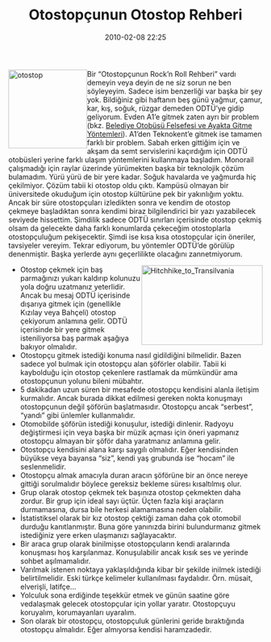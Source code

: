 ﻿---
layout: post
title: Otostop&#231;unun Otostop Rehberi
date: 2010-02-08 22:25
comments: true
categories: []
---
<p><img style="display: inline; margin-left: 0px; margin-right: 0px" title="otostop" alt="otostop" align="left" src="http://onurbaykal.com.tr/wp-content/uploads/2010/02/otostop.jpg" width="156" height="156" /> Bir “Otostopçunun Rock’n Roll Rehberi” vardı demeyin veya deyin de ne siz sorun ne ben söyleyeyim. Sadece isim benzerliği var başka bir şey yok. Bildiğiniz gibi haftanın beş günü yağmur, çamur, kar, kış, soğuk, rüzgar demeden ODTÜ’ye gidip geliyorum. Evden A1’e gitmek zaten ayrı bir problem (bkz. <a href="http://onurbaykal.com.tr/hayatsal/belediye-otobs-felsefesi-ve-ayakta-gitme-yntemleri/">Belediye Otobüsü Felsefesi ve Ayakta Gitme Yöntemleri</a>). A1’den Teknokent’e gitmek ise tamamen farklı bir problem. Sabah erken gittiğim için ve akşam da semt servislerini kaçırdığım için ODTÜ otobüsleri yerine farklı ulaşım yöntemlerini kullanmaya başladım. Monorail çalışmadığı için raylar üzerinde yürümekten başka bir teknolojik çözüm bulamadım. Yürü yürü de bir yere kadar. Soğuk havalarda ve yağmurda hiç çekilmiyor. Çözüm tabii ki otostop oldu çıktı. Kampüsü olmayan bir üniversitede okuduğum için otostop kültürüne pek bir yakınlığım yoktu. Ancak bir süre otostopçuları izledikten sonra ve kendim de otostop çekmeye başladıktan sonra kendimi biraz bilgilendirici bir yazı yazabilecek seviyede hissettim. Şimdilik sadece ODTÜ sınırları içerisinde otostop çekmiş olsam da gelecekte daha farklı konumlarda çekeceğim otostoplarla otostopçuluğum pekişecektir. Şimdi ise kısa kısa otostopçular için öneriler, tavsiyeler vereyim. Tekrar ediyorum, bu yöntemler ODTÜ’de görülüp denenmiştir. Başka yerlerde aynı geçerlilikte olacağını zannetmiyorum.</p>  <ul>   <li><img style="display: inline; margin-left: 0px; margin-right: 0px" title="Hitchhike_to_Transilvania" alt="Hitchhike_to_Transilvania" align="right" src="http://onurbaykal.com.tr/wp-content/uploads/2010/02/Hitchhike_to_Transilvania.jpg" width="240" height="158" /> Otostop çekmek için baş parmağınızı yukarı kaldırıp kolunuzu yola doğru uzatmanız yeterlidir. Ancak bu mesaj ODTÜ içerisinde dışarıya gitmek için (genellikle Kızılay veya Bahçeli) otostop çekiyorum anlamına gelir. ODTÜ içerisinde bir yere gitmek isteniliyorsa baş parmak aşağıya bakıyor olmalıdır.</li>    <li>Otostopçu gitmek istediği konuma nasıl gidildiğini bilmelidir. Bazen sadece yol bulmak için otostopçu alan şöförler olabilir. Tabii ki kaybolduğu için otostop çekenlere rastlamak da mümkündür ama otostopçunun yolunu bileni mübahtır.</li>    <li>5 dakikadan uzun süren bir mesafede otostopçu kendisini alanla iletişim kurmalıdır. Ancak burada dikkat edilmesi gereken nokta konuşmayı otostopçunun değil şöförün başlatmasıdır. Otostopçu ancak “serbest”, “yandı” gibi ünlemler kullanmalıdır.</li>    <li>Otomobilde şöförün istediği konuşulur, istediği dinlenir. Radyoyu değiştirmesi için veya başka bir müzik açması için öneri yapmanız otostopçu almayan bir şöför daha yaratmanız anlamına gelir.</li>    <li>Otostopçu kendisini alana karşı saygılı olmalıdır. Eğer kendisinden büyükse veya bayansa “siz”, kendi yaş grubunda ise “hocam” ile seslenmelidir.</li>    <li>Otostopçu almak amacıyla duran aracın şöförüne bir an önce nereye gittiği sorulmalıdır böylece gereksiz bekleme süresı kısaltılmış olur.</li>    <li>Grup olarak otostop çekmek tek başınıza otostop çekmekten daha zordur. Bir grup için ideal sayı üçtür. Üçten fazla kişi araçların durmamasına, dursa bile herkesi alamamasına neden olabilir.</li>    <li>İstatistiksel olarak bir kız otostop çektiği zaman daha çok otomobil durduğu kanıtlanmıştır. Buna göre yanınızda birini bulundurmanız gitmek istediğiniz yere erken ulaşmanızı sağlayacaktır.</li>    <li>Bir araca grup olarak binilmişse otostopçuların kendi aralarında konuşması hoş karşılanmaz. Konuşulabilir ancak kısık ses ve yerinde sohbet aşılmamalıdır.</li>    <li>Varılmak istenen noktaya yaklaşıldığında kibar bir şekilde inilmek istediği belirtilmelidir. Eski türkçe kelimeler kullanılması faydalıdır. Örn. müsait, elverişli, latifçe…</li>    <li>Yolculuk sona erdiğinde teşekkür etmek ve günün saatine göre vedalaşmak gelecek otostopçular için yollar yaratır. Otostopçuyu koruyalım, korumayanları uyaralım.</li>    <li>Son olarak bir otostopçu, otostopçuluk günlerini geride bıraktığında otostopçu almalıdır. Eğer almıyorsa kendisi haramzadedir.</li> </ul>

